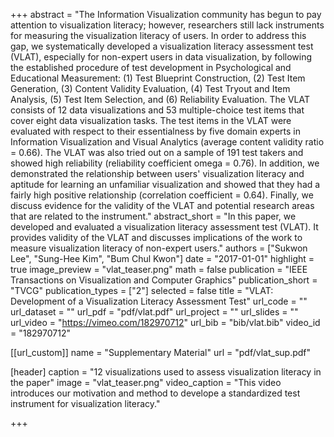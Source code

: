 +++
abstract = "The Information Visualization community has begun to pay attention to visualization literacy; however, researchers still lack instruments for measuring the visualization literacy of users. In order to address this gap, we systematically developed a visualization literacy assessment test (VLAT), especially for non-expert users in data visualization, by following the established procedure of test development in Psychological and Educational Measurement: (1) Test Blueprint Construction, (2) Test Item Generation, (3) Content Validity Evaluation, (4) Test Tryout and Item Analysis, (5) Test Item Selection, and (6) Reliability Evaluation. The VLAT consists of 12 data visualizations and 53 multiple-choice test items that cover eight data visualization tasks. The test items in the VLAT were evaluated with respect to their essentialness by five domain experts in Information Visualization and Visual Analytics (average content validity ratio = 0.66). The VLAT was also tried out on a sample of 191 test takers and showed high reliability (reliability coefficient omega = 0.76). In addition, we demonstrated the relationship between users' visualization literacy and aptitude for learning an unfamiliar visualization and showed that they had a fairly high positive relationship (correlation coefficient = 0.64). Finally, we discuss evidence for the validity of the VLAT and potential research areas that are related to the instrument."
abstract_short = "In this paper, we developed and evaluated a visualization literacy assessment test (VLAT). It provides validity of the VLAT and discusses implications of the work to measure visualization literacy of non-expert users."
authors = ["Sukwon Lee", "Sung-Hee Kim", "Bum Chul Kwon"]
date = "2017-01-01"
highlight = true
image_preview = "vlat_teaser.png"
math = false
publication = "IEEE Transactions on Visualization and Computer Graphics"
publication_short = "TVCG"
publication_types = ["2"]
selected = false
title = "VLAT: Development of a Visualization Literacy Assessment Test"
url_code = ""
url_dataset = ""
url_pdf = "pdf/vlat.pdf"
url_project = ""
url_slides = ""
url_video = "https://vimeo.com/182970712"
url_bib = "bib/vlat.bib"
video_id = "182970712"

[[url_custom]]
name = "Supplementary Material"
url = "pdf/vlat_sup.pdf"

[header]
  caption = "12 visualizations used to assess visualization literacy in the paper"
  image = "vlat_teaser.png"
  video_caption = "This video introduces our motivation and method to develope a standardized test instrument for visualization literacy."

+++

